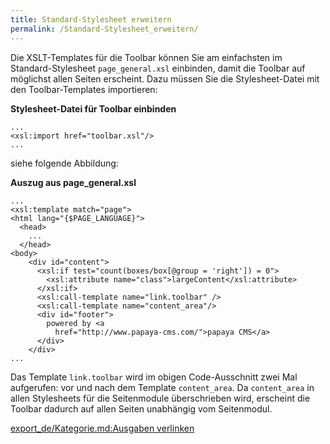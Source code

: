 ```yaml
---
title: Standard-Stylesheet erweitern
permalink: /Standard-Stylesheet_erweitern/
---
```


Die XSLT-Templates für die Toolbar können Sie am einfachsten im Standard-Stylesheet `page_general.xsl` einbinden, damit die Toolbar auf möglichst allen Seiten erscheint. Dazu müssen Sie die Stylesheet-Datei mit den Toolbar-Templates importieren:

**Stylesheet-Datei für Toolbar einbinden**

~~~~ {.xml}
...
<xsl:import href="toolbar.xsl"/>
...
~~~~

siehe folgende Abbildung:

**Auszug aus page_general.xsl**

~~~~ {.xml}
...
<xsl:template match="page">
<html lang="{$PAGE_LANGUAGE}">
  <head>
    ...
  </head>
<body>
    <div id="content">
      <xsl:if test="count(boxes/box[@group = 'right']) = 0">
        <xsl:attribute name="class">largeContent</xsl:attribute>
      </xsl:if>
      <xsl:call-template name="link.toolbar" />
      <xsl:call-template name="content_area"/>
      <div id="footer">
        powered by <a
          href="http://www.papaya-cms.com/">papaya CMS</a>
      </div>
    </div>
...
~~~~

Das Template `link.toolbar` wird im obigen Code-Ausschnitt zwei Mal aufgerufen: vor und nach dem Template `content_area`. Da `content_area` in allen Stylesheets für die Seitenmodule überschrieben wird, erscheint die Toolbar dadurch auf allen Seiten unabhängig vom Seitenmodul.

[export_de/Kategorie.md:Ausgaben verlinken](export_de/Kategorie.md:Ausgaben_verlinken )